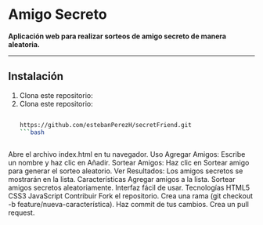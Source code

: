# Amigo Secreto

**Aplicación web para realizar sorteos de amigo secreto de manera aleatoria.**

---

## Instalación

1. Clona este repositorio:
1. Clona este repositorio:
   ```bash
   
   https://github.com/estebanPerezH/secretFriend.git
   ```bash
  
Abre el archivo index.html en tu navegador.
Uso
Agregar Amigos: Escribe un nombre y haz clic en Añadir.
Sortear Amigos: Haz clic en Sortear amigo para generar el sorteo aleatorio.
Ver Resultados: Los amigos secretos se mostrarán en la lista.
Características
Agregar amigos a la lista.
Sortear amigos secretos aleatoriamente.
Interfaz fácil de usar.
Tecnologías
HTML5
CSS3
JavaScript
Contribuir
Fork el repositorio.
Crea una rama (git checkout -b feature/nueva-característica).
Haz commit de tus cambios.
Crea un pull request.

